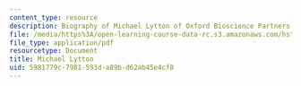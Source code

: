 ```yaml
---
content_type: resource
description: Biography of Michael Lytton of Oxford Bioscience Partners.
file: /media/https%3A/open-learning-course-data-rc.s3.amazonaws.com/hst-939-designing-and-sustaining-technology-innovation-for-global-health-practice-spring-2008/5981779c7981593da89bd62ab45e4cf8_michael_bio.pdf
file_type: application/pdf
resourcetype: Document
title: Michael Lytton
uid: 5981779c-7981-593d-a89b-d62ab45e4cf8
---
```

